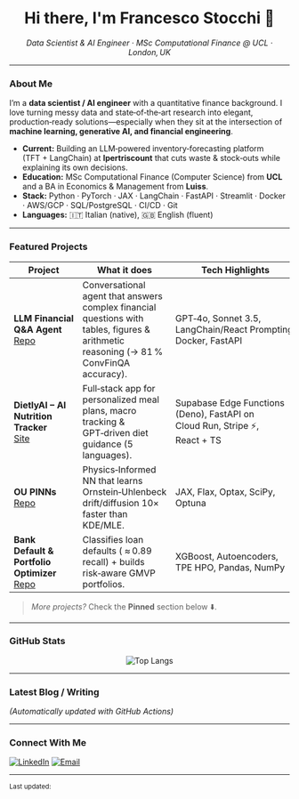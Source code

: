 <h1 align="center">Hi there, I'm Francesco Stocchi 👋</h1>

<p align="center">
  <em>Data Scientist & AI Engineer · MSc Computational Finance @ UCL · London, UK</em>
</p>

---

### About Me

I’m a **data scientist / AI engineer** with a quantitative finance background. I love turning messy data and state‑of‑the‑art research into elegant, production‑ready solutions—especially when they sit at the intersection of **machine learning, generative AI, and financial engineering**.

* **Current:** Building an LLM‑powered inventory‑forecasting platform (TFT + LangChain) at **Ipertriscount** that cuts waste & stock‑outs while explaining its own decisions.
*  **Education:** MSc Computational Finance (Computer Science) from **UCL** and a BA in Economics & Management from **Luiss**.
* **Stack:** Python · PyTorch · JAX · LangChain · FastAPI · Streamlit · Docker · AWS/GCP · SQL/PostgreSQL · CI/CD · Git
* **Languages:** 🇮🇹 Italian (native), 🇬🇧 English (fluent)

---

### Featured Projects

| Project                                                                                                       | What it does                                                                                                                           | Tech Highlights                                                            |
| ------------------------------------------------------------------------------------------------------------- | -------------------------------------------------------------------------------------------------------------------------------------- | -------------------------------------------------------------------------- |
| **LLM Financial Q\&A Agent** <br/>[Repo](https://github.com/stocchifra/LLM_Agent_Financial_Assistant)         | Conversational agent that answers complex financial questions with tables, figures & arithmetic reasoning (→ 81 % ConvFinQA accuracy). | GPT‑4o, Sonnet 3.5, LangChain/React Prompting, Docker, FastAPI             |
| **DietlyAI – AI Nutrition Tracker** <br/>[Site](https://dietlyai.com)                                         | Full‑stack app for personalized meal plans, macro tracking & GPT‑driven diet guidance (5 languages).                                   | Supabase Edge Functions (Deno), FastAPI on Cloud Run, Stripe ⚡, React + TS |
| **OU PINNs** <br/>[Repo](https://github.com/stocchifra/OU_PINN_Drift_and_Diffusion_Estimation)                | Physics‑Informed NN that learns Ornstein‑Uhlenbeck drift/diffusion 10× faster than KDE/MLE.                                            | JAX, Flax, Optax, SciPy, Optuna                                            |
| **Bank Default & Portfolio Optimizer** <br/>[Repo](https://github.com/stocchifra/bank_default_classification) | Classifies loan defaults ( ≈ 0.89 recall) + builds risk‑aware GMVP portfolios.                                                         | XGBoost, Autoencoders, TPE HPO, Pandas, NumPy                              |

> *More projects?* Check the **Pinned** section below ⬇️.

---

### GitHub Stats

<p align="center">
  <img src="https://github-readme-stats.vercel.app/api/top-langs/?username=stocchifra&layout=compact&hide=jupyter%20notebook" alt="Top Langs"/>
</p>

---

### Latest Blog / Writing 

<!-- BLOG-POST-LIST:START -->

<!-- BLOG-POST-LIST:END -->

*(Automatically updated with GitHub Actions)*

---

### Connect With Me

[![LinkedIn](https://img.shields.io/badge/LinkedIn-Francesco%20Stocchi-blue?logo=linkedin\&style=flat)](https://www.linkedin.com/in/francescostocchi)
[![Email](https://img.shields.io/badge/Email-francescostocchi12%40gmail.com-red?logo=gmail\&style=flat)](mailto:francescostocchi12@gmail.com)

---

<sub>Last updated: <!--TIME--></sub>

